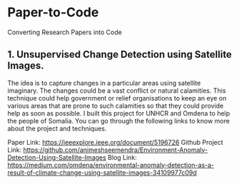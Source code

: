 # Paper-to-Code
Converting Research Papers into Code

## 1. Unsupervised Change Detection using Satellite Images.
The idea is to capture changes in a particular areas using satellite imaginary. The changes could be a vast conflict or natural calamities. This technique could help government or relief organisations to keep an eye on various areas that are prone to such calamities so that they could provide help as soon as possible. I built this project for UNHCR and Omdena to help the people of Somalia. You can go through the following links to know more about the project and techniques.

Paper Link: https://ieeexplore.ieee.org/document/5196726
Github Project Link: https://github.com/animeshseemendra/Environment-Anomaly-Detection-Using-Satellite-Images
Blog Link: https://medium.com/omdena/environmental-anomaly-detection-as-a-result-of-climate-change-using-satellite-images-34109977c09d
